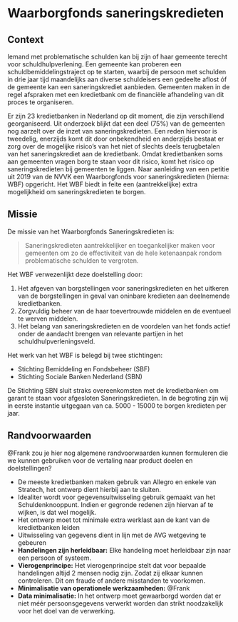 # Waarborgfonds saneringskredieten

## Context

Iemand met problematische schulden kan bij zijn of haar gemeente terecht voor schuldhulpverlening. 
Een gemeente kan proberen een schuldbemiddelingstraject op te starten, waarbij de persoon met schulden in drie jaar tijd maandelijks aan diverse schuldeisers een gedeelte aflost óf de gemeente kan een saneringskrediet aanbieden. 
Gemeenten maken in de regel afspraken met een kredietbank om de financiële afhandeling van dit proces te organiseren.

Er zijn 23 kredietbanken in Nederland op dit moment, die zijn verschillend georganiseerd. 
Uit onderzoek blijkt dat een deel (75%) van de gemeenten nog aarzelt over de inzet van saneringskredieten. 
Een reden hiervoor is tweedelig, enerzijds komt dit door onbekendheid en anderzijds bestaat er zorg over de mogelijke risico’s van het niet of slechts deels terugbetalen van
het saneringskrediet aan de kredietbank. Omdat kredietbanken soms aan gemeenten vragen borg te staan voor dit risico, komt het risico op saneringskredieten bij gemeenten te liggen. Naar aanleiding van een petitie uit 2019 van de NVVK een Waarborgfonds voor saneringskredieten (hierna: WBF) opgericht. Het WBF biedt in feite een (aantrekkelijke) extra mogelijkheid om saneringskredieten te borgen.

## Missie

De missie van het Waarborgfonds Saneringskredieten is:
 
> Saneringskredieten aantrekkelijker en toegankelijker maken voor gemeenten om zo de effectiviteit van de hele ketenaanpak rondom problematische schulden te vergroten.

Het WBF verwezenlijkt deze doelstelling door:

1. Het afgeven van borgstellingen voor saneringskredieten en het uitkeren van de borgstellingen in geval van oninbare kredieten aan deelnemende kredietbanken.
1. Zorgvuldig beheer van de haar toevertrouwde middelen en de eventueel te werven middelen.
1. Het belang van saneringskredieten en de voordelen van het fonds actief onder de aandacht brengen van relevante partijen in het schuldhulpverleningsveld.

Het werk van het WBF is belegd bij twee stichtingen:

* Stichting Bemiddeling en Fondsbeheer (SBF) 
* Stichting Sociale Banken Nederland (SBN)

De Stichting SBN sluit straks overeenkomsten met de kredietbanken om garant te staan voor afgesloten Saneringskredieten. In de begroting zijn wij in eerste instantie uitgegaan van ca. 5000 - 15000 te borgen kredieten per jaar.

## Randvoorwaarden

@Frank zou je hier nog algemene randvoorwaarden kunnen formuleren die we kunnen gebruiken voor de vertaling naar product doelen en doelstellingen?

* De meeste kredietbanken maken gebruik van Allegro en enkele van Stratech, het ontwerp dient hierbij aan te sluiten.
* Idealiter wordt voor gegevensuitwisseling gebruik gemaakt van het Schuldenknooppunt. Indien er gegronde redenen zijn hiervan af te wijken, is dat wel mogelijk.
* Het ontwerp moet tot minimale extra werklast aan de kant van de kredietbanken leiden
* Uitwisseling van gegevens dient in lijn met de AVG wetgeving te gebeuren
* **Handelingen zijn herleidbaar:** Elke handeling moet herleidbaar zijn naar een persoon of systeem.
* **Vierogenprincipe:** Het vierogenprincipe stelt dat voor bepaalde handelingen altijd 2 mensen nodig zijn. Zodat zij elkaar kunnen controleren. Dit om fraude of andere misstanden te voorkomen. 
* **Minimalisatie van operationele werkzaamheden:** @Frank
* **Data minimalisatie:** In het ontwerp moet gewaarborgd worden dat er niet méér persoonsgegevens verwerkt worden dan strikt noodzakelijk voor het doel van de verwerking.

